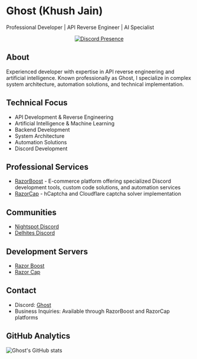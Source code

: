 # Ghost (Khush Jain)

Professional Developer | API Reverse Engineer | AI Specialist

<p align="center">
  <a href="https://discord.com/users/877082451850178642">
    <img src="https://lanyard.cnrad.dev/api/922631391806652467?theme=dark&animated=true" alt="Discord Presence">
  </a>
</p>


## About
Experienced developer with expertise in API reverse engineering and artificial intelligence. Known professionally as Ghost, I specialize in complex system architecture, automation solutions, and technical implementation.

## Technical Focus
- API Development & Reverse Engineering
- Artificial Intelligence & Machine Learning
- Backend Development
- System Architecture
- Automation Solutions
- Discord Development

## Professional Services
- [RazorBoost](https://razorboost.in/) - E-commerce platform offering specialized Discord development tools, custom code solutions, and automation services
- [RazorCap](https://razorcap.xyz/) - hCaptcha and Cloudflare captcha solver implementation

## Communities
- [Nightspot Discord](https://discord.gg/nightspot)
- [Delhites Discord](https://discord.gg/delhites)

## Development Servers
- [Razor Boost](https://discord.gg/razor-boost)
- [Razor Cap](https://discord.gg/razor-cap)

## Contact
- Discord: [Ghost](https://discord.com/users/922631391806652467)
- Business Inquiries: Available through RazorBoost and RazorCap platforms

## GitHub Analytics
![Ghost's GitHub stats](https://github-readme-stats.vercel.app/api?username=Ghost1503&show_icons=true&theme=dark)
